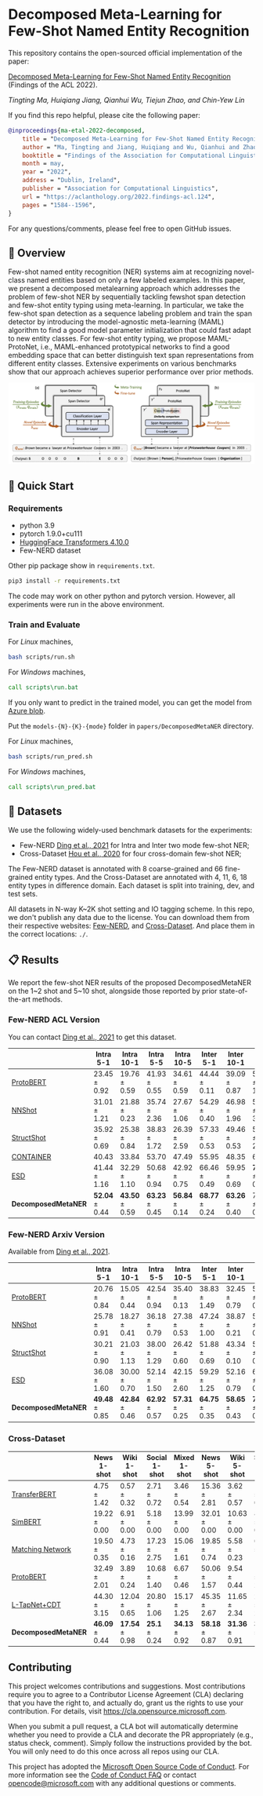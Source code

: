 # Decomposed Meta-Learning for Few-Shot Named Entity Recognition

This repository contains the open-sourced official implementation of the paper:

[Decomposed Meta-Learning for Few-Shot Named Entity Recognition](https://arxiv.org/abs/2204.05751) (Findings of the ACL 2022).

_Tingting Ma, Huiqiang Jiang, Qianhui Wu, Tiejun Zhao, and Chin-Yew Lin_

If you find this repo helpful, please cite the following paper:

```bibtex
@inproceedings{ma-etal-2022-decomposed,
    title = "Decomposed Meta-Learning for Few-Shot Named Entity Recognition",
    author = "Ma, Tingting and Jiang, Huiqiang and Wu, Qianhui and Zhao, Tiejun and Lin, Chin-Yew",
    booktitle = "Findings of the Association for Computational Linguistics: ACL 2022",
    month = may,
    year = "2022",
    address = "Dublin, Ireland",
    publisher = "Association for Computational Linguistics",
    url = "https://aclanthology.org/2022.findings-acl.124",
    pages = "1584--1596",
}
```

For any questions/comments, please feel free to open GitHub issues.

## 🎥 Overview

Few-shot named entity recognition (NER) systems aim at recognizing novel-class named entities based on only a few labeled examples. In this paper, we present a decomposed metalearning approach which addresses the problem of few-shot NER by sequentially tackling fewshot span detection and few-shot entity typing using meta-learning. In particular, we take the few-shot span detection as a sequence labeling problem and train the span detector by introducing the model-agnostic meta-learning (MAML) algorithm to find a good model parameter initialization that could fast adapt to new entity classes. For few-shot entity typing, we propose MAML-ProtoNet, i.e., MAML-enhanced prototypical networks to find a good embedding space that can better distinguish text span representations from different entity classes. Extensive experiments on various benchmarks show that our approach achieves superior performance over prior methods.

![image](./images/framework_DecomposedMetaNER.png)

## 🎯 Quick Start

### Requirements

- python 3.9
- pytorch 1.9.0+cu111
- [HuggingFace Transformers 4.10.0](https://github.com/huggingface/transformers)
- Few-NERD dataset

Other pip package show in `requirements.txt`.

```bash
pip3 install -r requirements.txt
```

The code may work on other python and pytorch version. However, all experiments were run in the above environment.

### Train and Evaluate

For _Linux_ machines,

```bash
bash scripts/run.sh
```

For _Windows_ machines,

```cmd
call scripts\run.bat
```

If you only want to predict in the trained model, you can get the model from [Azure blob](https://kcpapers.blob.core.windows.net/dmn-findings-acl-2022/dmn-all.zip).

Put the `models-{N}-{K}-{mode}` folder in `papers/DecomposedMetaNER` directory.

For _Linux_ machines,

```bash
bash scripts/run_pred.sh
```

For _Windows_ machines,

```cmd
call scripts\run_pred.bat
```

## 🍯 Datasets

We use the following widely-used benchmark datasets for the experiments:

- Few-NERD [Ding et al., 2021](https://aclanthology.org/2021.acl-long.248) for Intra and Inter two mode few-shot NER;
- Cross-Dataset [Hou et al., 2020](https://www.aclweb.org/anthology/2020.acl-main.128) for four cross-domain few-shot NER;

The Few-NERD dataset is annotated with 8 coarse-grained and 66 fine-grained entity types. And the Cross-Dataset are annotated with 4, 11, 6, 18 entity types in difference domain. Each dataset is split into training, dev, and test sets.

All datasets in N-way K~2K shot setting and IO tagging scheme. In this repo, we don't publish any data due to the license. You can download them from their respective websites: [Few-NERD](https://cloud.tsinghua.edu.cn/f/8483dc1a34da4a34ab58/?dl=1), and [Cross-Dataset](https://atmahou.github.io/attachments/ACL2020data.zip).
And place them in the correct locations: `./`.

## 📋 Results

We report the few-shot NER results of the proposed DecomposedMetaNER on the 1~2 shot and 5~10 shot, alongside those reported by prior state-of-the-art methods.

### Few-NERD ACL Version

You can contact [Ding et al., 2021](https://aclanthology.org/2021.acl-long.248) to get this dataset.

|                                                          | Intra 5-1        | Intra 10-1       | Intra 5-5        | Intra 10-5       | Inter 5-1        | Inter 10-1       | Inter 5-5        | Inter 10-5       |
| -------------------------------------------------------- | ---------------- | ---------------- | ---------------- | ---------------- | ---------------- | ---------------- | ---------------- | ---------------- |
| [ProtoBERT](https://aclanthology.org/2021.acl-long.248)  | 23.45 ± 0.92     | 19.76 ± 0.59     | 41.93 ± 0.55     | 34.61 ± 0.59     | 44.44 ± 0.11     | 39.09 ± 0.87     | 58.80 ± 1.42     | 53.97 ± 0.38     |
| [NNShot](https://aclanthology.org/2021.acl-long.248)     | 31.01 ± 1.21     | 21.88 ± 0.23     | 35.74 ± 2.36     | 27.67 ± 1.06     | 54.29 ± 0.40     | 46.98 ± 1.96     | 50.56 ± 3.33     | 50.00 ± 0.36     |
| [StructShot](https://aclanthology.org/2021.acl-long.248) | 35.92 ± 0.69     | 25.38 ± 0.84     | 38.83 ± 1.72     | 26.39 ± 2.59     | 57.33 ± 0.53     | 49.46 ± 0.53     | 57.16 ± 2.09     | 49.39 ± 1.77     |
| [CONTAINER](https://arxiv.org/abs/2109.07589)            | 40.43            | 33.84            | 53.70            | 47.49            | 55.95            | 48.35            | 61.83            | 57.12            |
| [ESD](https://arxiv.org/abs/2109.13023v1)                | 41.44 ± 1.16     | 32.29 ± 1.10     | 50.68 ± 0.94     | 42.92 ± 0.75     | 66.46 ± 0.49     | 59.95 ± 0.69     | **74.14** ± 0.80 | 67.91 ± 1.41     |
| **DecomposedMetaNER**                                    | **52.04** ± 0.44 | **43.50** ± 0.59 | **63.23** ± 0.45 | **56.84** ± 0.14 | **68.77** ± 0.24 | **63.26** ± 0.40 | 71.62 ± 0.16     | **68.32** ± 0.10 |

### Few-NERD Arxiv Version

Available from [Ding et al., 2021](https://github.com/thunlp/Few-NERD/blob/main/data/download.sh#L20).

|                                                | Intra 5-1        | Intra 10-1       | Intra 5-5        | Intra 10-5       | Inter 5-1        | Inter 10-1       | Inter 5-5        | Inter 10-5       |
| ---------------------------------------------- | ---------------- | ---------------- | ---------------- | ---------------- | ---------------- | ---------------- | ---------------- | ---------------- |
| [ProtoBERT](https://arxiv.org/abs/2105.07464)  | 20.76 ± 0.84     | 15.05 ± 0.44     | 42.54 ± 0.94     | 35.40 ± 0.13     | 38.83 ± 1.49     | 32.45 ± 0.79     | 58.79 ± 0.44     | 52.92 ± 0.37     |
| [NNShot](https://arxiv.org/abs/2105.07464)     | 25.78 ± 0.91     | 18.27 ± 0.41     | 36.18 ± 0.79     | 27.38 ± 0.53     | 47.24 ± 1.00     | 38.87 ± 0.21     | 55.64 ± 0.63     | 49.57 ± 2.73     |
| [StructShot](https://arxiv.org/abs/2105.07464) | 30.21 ± 0.90     | 21.03 ± 1.13     | 38.00 ± 1.29     | 26.42 ± 0.60     | 51.88 ± 0.69     | 43.34 ± 0.10     | 57.32 ± 0.63     | 49.57 ± 3.08     |
| [ESD](https://arxiv.org/abs/2109.13023)        | 36.08 ± 1.60     | 30.00 ± 0.70     | 52.14 ± 1.50     | 42.15 ± 2.60     | 59.29 ± 1.25     | 52.16 ± 0.79     | 69.06 ± 0.80     | 64.00 ± 0.43     |
| **DecomposedMetaNER**                          | **49.48** ± 0.85 | **42.84** ± 0.46 | **62.92** ± 0.57 | **57.31** ± 0.25 | **64.75** ± 0.35 | **58.65** ± 0.43 | **71.49** ± 0.47 | **68.11** ± 0.05 |

### Cross-Dataset

|                                                                        | News 1-shot      | Wiki 1-shot      | Social 1-shot   | Mixed 1-shot     | News 5-shot      | Wiki 5-shot      | Social 5-shot    | Mixed 5-shot     |
| ---------------------------------------------------------------------- | ---------------- | ---------------- | --------------- | ---------------- | ---------------- | ---------------- | ---------------- | ---------------- |
| [TransferBERT](https://www.aclweb.org/anthology/2020.acl-main.128)     | 4.75 ± 1.42      | 0.57 ± 0.32      | 2.71 ± 0.72     | 3.46 ± 0.54      | 15.36 ± 2.81     | 3.62 ± 0.57      | 11.08 ± 0.57     | 35.49 ± 7.60     |
| [SimBERT](https://www.aclweb.org/anthology/2020.acl-main.128)          | 19.22 ± 0.00     | 6.91 ± 0.00      | 5.18 ± 0.00     | 13.99 ± 0.00     | 32.01 ± 0.00     | 10.63 ± 0.00     | 8.20 ± 0.00      | 21.14 ± 0.00     |
| [Matching Network](https://www.aclweb.org/anthology/2020.acl-main.128) | 19.50 ± 0.35     | 4.73 ± 0.16      | 17.23 ± 2.75    | 15.06 ± 1.61     | 19.85 ± 0.74     | 5.58 ± 0.23      | 6.61 ± 1.75      | 8.08 ± 0.47      |
| [ProtoBERT](https://www.aclweb.org/anthology/2020.acl-main.128)        | 32.49 ± 2.01     | 3.89 ± 0.24      | 10.68 ± 1.40    | 6.67 ± 0.46      | 50.06 ± 1.57     | 9.54 ± 0.44      | 17.26 ± 2.65     | 13.59 ± 1.61     |
| [L-TapNet+CDT](https://www.aclweb.org/anthology/2020.acl-main.128)     | 44.30 ± 3.15     | 12.04 ± 0.65     | 20.80 ± 1.06    | 15.17 ± 1.25     | 45.35 ± 2.67     | 11.65 ± 2.34     | 23.30 ± 2.80     | 20.95 ± 2.81     |
| **DecomposedMetaNER**                                                  | **46.09** ± 0.44 | **17.54** ± 0.98 | **25.1** ± 0.24 | **34.13** ± 0.92 | **58.18** ± 0.87 | **31.36** ± 0.91 | **31.02** ± 1.28 | **45.55** ± 0.90 |

## Contributing

This project welcomes contributions and suggestions. Most contributions require you to agree to a
Contributor License Agreement (CLA) declaring that you have the right to, and actually do, grant us
the rights to use your contribution. For details, visit https://cla.opensource.microsoft.com.

When you submit a pull request, a CLA bot will automatically determine whether you need to provide
a CLA and decorate the PR appropriately (e.g., status check, comment). Simply follow the instructions
provided by the bot. You will only need to do this once across all repos using our CLA.

This project has adopted the [Microsoft Open Source Code of Conduct](https://opensource.microsoft.com/codeofconduct/).
For more information see the [Code of Conduct FAQ](https://opensource.microsoft.com/codeofconduct/faq/) or
contact [opencode@microsoft.com](mailto:opencode@microsoft.com) with any additional questions or comments.
